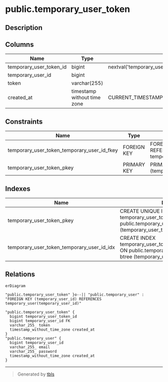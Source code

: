 # public.temporary_user_token

## Description

## Columns

| Name                    | Type                        | Default                                                               | Nullable | Children | Parents                                           | Comment |
| ----------------------- | --------------------------- | --------------------------------------------------------------------- | -------- | -------- | ------------------------------------------------- | ------- |
| temporary_user_token_id | bigint                      | nextval('temporary_user_token_temporary_user_token_id_seq'::regclass) | false    |          |                                                   |         |
| temporary_user_id       | bigint                      |                                                                       | false    |          | [public.temporary_user](public.temporary_user.md) |         |
| token                   | varchar(255)                |                                                                       | false    |          |                                                   |         |
| created_at              | timestamp without time zone | CURRENT_TIMESTAMP                                                     | false    |          |                                                   |         |

## Constraints

| Name                                        | Type        | Definition                                                                   |
| ------------------------------------------- | ----------- | ---------------------------------------------------------------------------- |
| temporary_user_token_temporary_user_id_fkey | FOREIGN KEY | FOREIGN KEY (temporary_user_id) REFERENCES temporary_user(temporary_user_id) |
| temporary_user_token_pkey                   | PRIMARY KEY | PRIMARY KEY (temporary_user_token_id)                                        |

## Indexes

| Name                                       | Definition                                                                                                             |
| ------------------------------------------ | ---------------------------------------------------------------------------------------------------------------------- |
| temporary_user_token_pkey                  | CREATE UNIQUE INDEX temporary_user_token_pkey ON public.temporary_user_token USING btree (temporary_user_token_id)     |
| temporary_user_token_temporary_user_id_idx | CREATE INDEX temporary_user_token_temporary_user_id_idx ON public.temporary_user_token USING btree (temporary_user_id) |

## Relations

```mermaid
erDiagram

"public.temporary_user_token" }o--|| "public.temporary_user" : "FOREIGN KEY (temporary_user_id) REFERENCES temporary_user(temporary_user_id)"

"public.temporary_user_token" {
  bigint temporary_user_token_id
  bigint temporary_user_id FK
  varchar_255_ token
  timestamp_without_time_zone created_at
}
"public.temporary_user" {
  bigint temporary_user_id
  varchar_255_ email
  varchar_255_ password
  timestamp_without_time_zone created_at
}
```

---

> Generated by [tbls](https://github.com/k1LoW/tbls)
